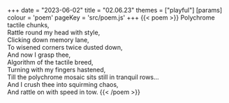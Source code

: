 +++
date = "2023-06-02"
title = "02.06.23"
themes = ["playful"]
[params]
  colour = 'poem'
  pageKey = 'src/poem.js'
+++
{{< poem >}}
Polychrome tactile chunks,  
Rattle round my head with style,  
Clicking down memory lane,  
To wisened corners twice dusted down,  
And now I grasp thee,  
Algorithm of the tactile breed,  
Turning with my fingers hastened,  
Till the polychrome mosaic sits still in tranquil rows...  
And I crush thee into squirming chaos,  
And rattle on with speed in tow.
{{< /poem >}}